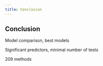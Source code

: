 ```yaml
---
title: Conclusion
---
```


## Conclusion
Model comparison, best models

Significant predictors, minimal number of tests

209 methods